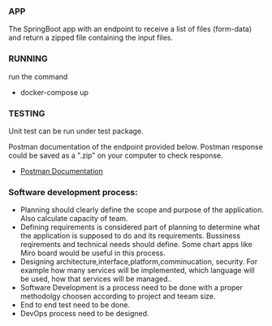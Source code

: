 ### APP
The SpringBoot app with an endpoint to receive a list of files (form-data) and
return a zipped file containing the input files.

### RUNNING
 run the command 
 
- docker-compose up 

### TESTING

Unit test can be run under test package.

Postman documentation of the endpoint provided below.
Postman response could be saved as a ".zip" on your computer to check response.

* [Postman Documentation](https://documenter.getpostman.com/view/2435663/Uz5DqdMS)

### Software development process:

- Planning should clearly define the scope and purpose of the application. Also calculate capacity of team.
- Defining requirements is considered part of planning to determine what the application is supposed to do and its requirements. Bussiness reqirements and technical needs should define. Some chart apps like Miro board would be useful in this process.
- Designing architecture,interface,platform,comminucation, security. For example how many services will be implemented, which language will be used, how that services will be managed..
- Software Development is a process need to be done with a proper methodolgy choosen according to project and teeam  size.
- End to end test need to be done.
- DevOps process need to be designed.



